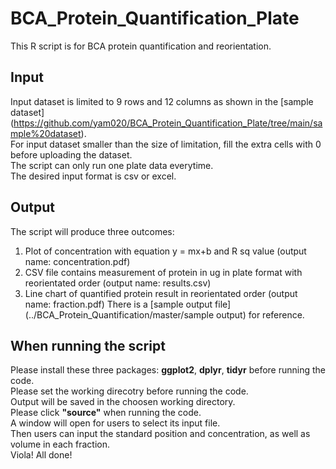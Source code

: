 # BCA_Protein_Quantification_Plate
This R script is for BCA protein quantification and reorientation. 

## Input 
Input dataset is limited to 9 rows and 12 columns as shown in the [sample dataset] (https://github.com/yam020/BCA_Protein_Quantification_Plate/tree/main/sample%20dataset). <br/>
For input dataset smaller than the size of limitation, fill the extra cells with 0 before uploading the dataset. <br/>
The script can only run one plate data everytime. <br/>
The desired input format is csv or excel. <br/>

## Output 
The script will produce three outcomes:
1. Plot of concentration with equation y = mx+b and R sq value (output name: concentration.pdf)
2. CSV file contains measurement of protein in ug in plate format with reorientated order (output name: results.csv)
3. Line chart of quantified protein result in reorientated order (output name: fraction.pdf)
There is a [sample output file] (../BCA_Protein_Quantification/master/sample output) for reference. 

## When running the script 
Please install these three packages: **ggplot2**, **dplyr**, **tidyr** before running the code.  
Please set the working direcotry before running the code.  
Output will be saved in the choosen working directory.  
Please click **"source"** when running the code.  
A window will open for users to select its input file.  
Then users can input the standard position and concentration, as well as volume in each fraction.  
Viola! All done!  
